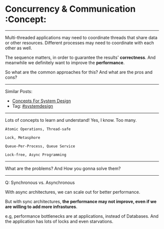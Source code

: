 # Concurrency & Communication     :Concept:


---

Multi-threaded applications may need to coordinate threads that share data or other resources. Different processes may need to coordinate with each other as well.  

The sequence matters, in order to guarantee the results' **correctness**. And meanwhile we definitely want to improve the **performance**.  

So what are the common approaches for this? And what are the pros and cons?  

---

Similar Posts:  
-   [Concepts For System Design](https://brain.dennyzhang.com/design-concept)
-   Tag: [#systemdesign](https://brain.dennyzhang.com/tag/systemdesign)

---

Lots of concepts to learn and understand! Yes, I know. Too many.  

    Atomic Operations, Thread-safe
    
    Lock, Metasphore
    
    Queue-Per-Process, Queue Service
    
    Lock-free, Async Programming

---

What are the problems? And How you gonna solve them?  

---

Q: Synchronous vs. Asynchronous  

With async architectures, we can scale out for better performance.  

But with sync architectures, **the performance may not improve, even if we are willing to add more infrastures**.  

e.g, performance bottlenecks are at applications, instead of Databases. And the application has lots of locks and even starvations.